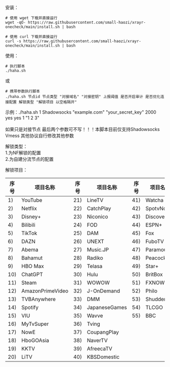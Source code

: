 安装：
```
# 使用 wget 下载并直接运行
wget -qO- https://raw.githubusercontent.com/small-haozi/xrayr-onecheck/main/install.sh | bash

# 使用 curl 下载并直接运行
curl -s https://raw.githubusercontent.com/small-haozi/xrayr-onecheck/main/install.sh | bash
```
使用：

```
# 执行脚本
./haha.sh
```

或

```
# 携带参数执行脚本
./haha.sh 节点id 节点类型 "对接域名" "对接密钥" 上报阈值 是否开启审计 是否优化连接配置 解锁类型 "解锁项目 以空格隔开"
```
示例：./haha.sh 1 Shadowsocks "example.com" "your_secret_key" 2000 yes yes 1 "1 2 3"<br><br>
如果只是对接节点   最后两个参数可不写！！！本脚本目前仅支持Shadowsocks  Vmess   其他协议自行修改其他参数


解锁类型：<br>
1.为NF解锁的配置<br>
2.为自建分流节点的配置

解锁项目：

| 序号 | 项目名称            | 序号 | 项目名称            | 序号 | 项目名称            |
|------|---------------------|------|---------------------|------|---------------------|
| 1)   | YouTube             | 21)  | LineTV              | 41)  | Watcha              |
| 2)   | Netflix             | 22)  | CatchPlay           | 42)  | SpotvNow            |
| 3)   | Disney+             | 23)  | Niconico            | 43)  | Discovery+          |
| 4)   | Bilibili            | 24)  | FOD                 | 44)  | ESPN+               |
| 5)   | TikTok              | 25)  | DAM                 | 45)  | Fox                 |
| 6)   | DAZN                | 26)  | UNEXT               | 46)  | FuboTV              |
| 7)   | Abema               | 27)  | Music.JP            | 47)  | Paramount+          |
| 8)   | Bahamut             | 28)  | Radiko              | 48)  | PeacockTV           |
| 9)   | HBO Max             | 29)  | Telasa              | 49)  | Star+               |
| 10)  | ChatGPT             | 30)  | Hulu                | 50)  | BritBox             |
| 11)  | Steam               | 31)  | WOWOW               | 51)  | FXNOW               |
| 12)  | AmazonPrimeVideo    | 32)  | J-OnDemand          | 52)  | Philo               |
| 13)  | TVBAnywhere         | 33)  | DMM                 | 53)  | Shudder             |
| 14)  | Spotify             | 34)  | JapaneseGames       | 54)  | TLCGO               |
| 15)  | VIU                 | 35)  | Wavve               | 55)  | BBC                 |
| 16)  | MyTvSuper           | 36)  | Tving               |      |                     |
| 17)  | NowE                | 37)  | CoupangPlay         |      |                     |
| 18)  | HboGOAsia           | 38)  | NaverTV             |      |                     |
| 19)  | KKTV                | 39)  | AfreecaTV           |      |                     |
| 20)  | LiTV                | 40)  | KBSDomestic         |      |                     |
